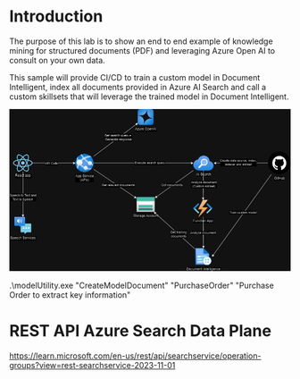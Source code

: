 # Introduction

The purpose of this lab is to show an end to end example of knowledge mining for structured documents (PDF) and leveraging Azure Open AI to consult on your own data.

This sample will provide CI/CD to train a custom model in Document Intelligent, index all documents provided in Azure AI Search and call a custom skillsets that will leverage the trained model in Document Intelligent.


![image](./docs/ai-demo.png)

.\modelUtility.exe "CreateModelDocument" "PurchaseOrder" "Purchase Order to extract key information"


# REST API Azure Search Data Plane

https://learn.microsoft.com/en-us/rest/api/searchservice/operation-groups?view=rest-searchservice-2023-11-01
